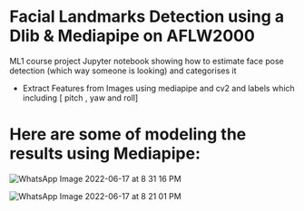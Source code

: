 # Facial Landmarks Detection using a Dlib & Mediapipe on AFLW2000
ML1 course project
Jupyter notebook showing how to estimate face pose detection (which way someone is looking) and categorises it
- Extract Features from Images using mediapipe and cv2 and labels which including [ pitch , yaw and roll]

# Here are some of modeling the results using Mediapipe:

![WhatsApp Image 2022-06-17 at 8 31 16 PM](https://user-images.githubusercontent.com/72360864/174357210-17d53f6b-12fe-4e74-99bc-73a8b8dad65e.jpeg)

![WhatsApp Image 2022-06-17 at 8 21 01 PM](https://user-images.githubusercontent.com/72360864/174357299-dc5e8365-1ef9-4d16-9512-e66c6a94c5bc.jpeg)
